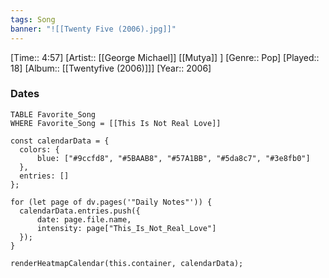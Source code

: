```yaml
---
tags: Song  
banner: "![[Twenty Five (2006).jpg]]"
---
```

[Time:: 4:57]
[Artist:: [[George Michael]] [[Mutya]] ]
[Genre:: Pop]
[Played:: 18]
[Album:: [[Twentyfive (2006)]]]
[Year:: 2006]
### Dates
````dataview
TABLE Favorite_Song
WHERE Favorite_Song = [[This Is Not Real Love]]
````

  ```dataviewjs
const calendarData = { 
	colors: { 
		blue: ["#9ccfd8", "#5BAAB8", "#57A1BB", "#5da8c7", "#3e8fb0"] 
	}, 
	entries: [] 
}; 

for (let page of dv.pages('"Daily Notes"')) { 
	calendarData.entries.push({ 
		date: page.file.name, 
		intensity: page["This_Is_Not_Real_Love"]
	}); 
} 

renderHeatmapCalendar(this.container, calendarData);
```
